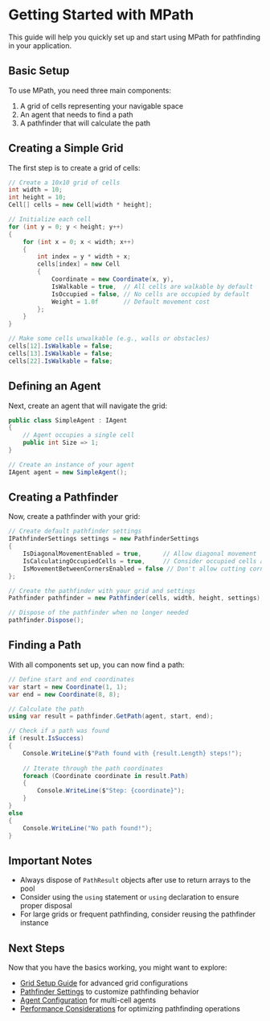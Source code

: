 # Getting Started with MPath

This guide will help you quickly set up and start using MPath for pathfinding in your application.

## Basic Setup

To use MPath, you need three main components:
1. A grid of cells representing your navigable space
2. An agent that needs to find a path
3. A pathfinder that will calculate the path

## Creating a Simple Grid

The first step is to create a grid of cells:

```csharp
// Create a 10x10 grid of cells
int width = 10;
int height = 10;
Cell[] cells = new Cell[width * height];

// Initialize each cell
for (int y = 0; y < height; y++)
{
    for (int x = 0; x < width; x++)
    {
        int index = y * width + x;
        cells[index] = new Cell
        {
            Coordinate = new Coordinate(x, y),
            IsWalkable = true,  // All cells are walkable by default
            IsOccupied = false, // No cells are occupied by default
            Weight = 1.0f       // Default movement cost
        };
    }
}

// Make some cells unwalkable (e.g., walls or obstacles)
cells[12].IsWalkable = false;
cells[13].IsWalkable = false;
cells[22].IsWalkable = false;
```

## Defining an Agent

Next, create an agent that will navigate the grid:

```csharp
public class SimpleAgent : IAgent
{
    // Agent occupies a single cell
    public int Size => 1;
}

// Create an instance of your agent
IAgent agent = new SimpleAgent();
```

## Creating a Pathfinder

Now, create a pathfinder with your grid:

```csharp
// Create default pathfinder settings
IPathfinderSettings settings = new PathfinderSettings
{
    IsDiagonalMovementEnabled = true,      // Allow diagonal movement
    IsCalculatingOccupiedCells = true,     // Consider occupied cells as blocked
    IsMovementBetweenCornersEnabled = false // Don't allow cutting corners
};

// Create the pathfinder with your grid and settings
Pathfinder pathfinder = new Pathfinder(cells, width, height, settings);

// Dispose of the pathfinder when no longer needed
pathfinder.Dispose();
```

## Finding a Path

With all components set up, you can now find a path:

```csharp
// Define start and end coordinates
var start = new Coordinate(1, 1);
var end = new Coordinate(8, 8);

// Calculate the path
using var result = pathfinder.GetPath(agent, start, end);

// Check if a path was found
if (result.IsSuccess)
{
    Console.WriteLine($"Path found with {result.Length} steps!");
    
    // Iterate through the path coordinates
    foreach (Coordinate coordinate in result.Path)
    {
        Console.WriteLine($"Step: {coordinate}");
    }
}
else
{
    Console.WriteLine("No path found!");
}
```

## Important Notes

- Always dispose of `PathResult` objects after use to return arrays to the pool
- Consider using the `using` statement or `using` declaration to ensure proper disposal
- For large grids or frequent pathfinding, consider reusing the pathfinder instance

## Next Steps

Now that you have the basics working, you might want to explore:

- [Grid Setup Guide](grid-setup.md) for advanced grid configurations
- [Pathfinder Settings](pathfinder-settings.md) to customize pathfinding behavior
- [Agent Configuration](agent-configuration.md) for multi-cell agents
- [Performance Considerations](performance.md) for optimizing pathfinding operations 